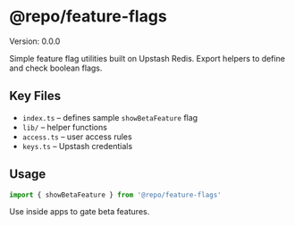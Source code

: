 # @repo/feature-flags

Version: 0.0.0

Simple feature flag utilities built on Upstash Redis. Export helpers to define and check boolean flags.

## Key Files
- `index.ts` – defines sample `showBetaFeature` flag
- `lib/` – helper functions
- `access.ts` – user access rules
- `keys.ts` – Upstash credentials

## Usage
```ts
import { showBetaFeature } from '@repo/feature-flags'
```
Use inside apps to gate beta features.
